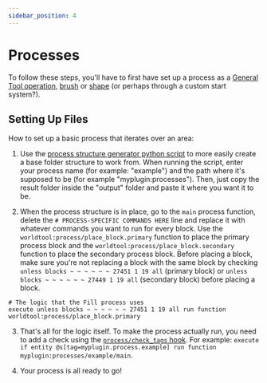 ```yaml
---
sidebar_position: 4
---
```


# Processes

To follow these steps, you'll have to first have set up a process as a [General Tool operation](general-tool-operations), [brush](brushes) or [shape](shapes) (or perhaps through a custom start system?).

## Setting Up Files

How to set up a basic process that iterates over an area:

1. Use the [process structure generator python script](https://github.com/Ellivers/WorldTool/blob/master/other%20stuff/process_folder_generator.py) to more easily create a base folder structure to work from. When running the script, enter your process name (for example: "example") and the path where it's supposed to be (for example "myplugin:processes"). Then, just copy the result folder inside the "output" folder and paste it where you want it to be.

2. When the process structure is in place, go to the `main` process function, delete the `# PROCESS-SPECIFIC COMMANDS HERE` line and replace it with whatever commands you want to run for every block. Use the `worldtool:process/place_block.primary` function to place the primary process block and the `worldtool:process/place_block.secondary` function to place the secondary process block. Before placing a block, make sure you're not replacing a block with the same block by checking `unless blocks ~ ~ ~ ~ ~ ~ 27451 1 19 all` (primary block) or `unless blocks ~ ~ ~ ~ ~ ~ 27449 1 19 all` (secondary block) before placing a block.
  ```mcfunction
  # The logic that the Fill process uses
  execute unless blocks ~ ~ ~ ~ ~ ~ 27451 1 19 all run function worldtool:process/place_block.primary
  ```

3. That's all for the logic itself. To make the process actually run, you need to add a check using the [`process/check_tags` hook](hooks#processcheck_tags). For example: `execute if entity @s[tag=myplugin.process.example] run function myplugin:processes/example/main`.

4. Your process is all ready to go!

